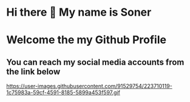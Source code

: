 # Hi there 👋 My name is Soner 
# Welcome the my Github Profile

## You can reach my social media accounts from the link below



https://user-images.githubusercontent.com/91529754/223710119-1c75983a-59cf-4591-8185-5899a453f597.gif













